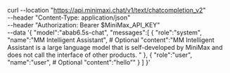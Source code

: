 curl --location "https://api.minimaxi.chat/v1/text/chatcompletion_v2" \
--header "Content-Type: application/json" \
--header "Authorization: Bearer $MiniMax_API_KEY" \
--data '{
    "model":"abab6.5s-chat",
    "messages":[
      {
        "role":"system",
        "name":"MM Intelligent Assistant", # Optional
        "content":"MM Intelligent Assistant is a large language model that is self-developed by MiniMax and does not call the interface of other products. "
      },
      {
        "role":"user",
        "name":"user", # Optional
        "content":"hello”"
      }
    ]
  }'
  